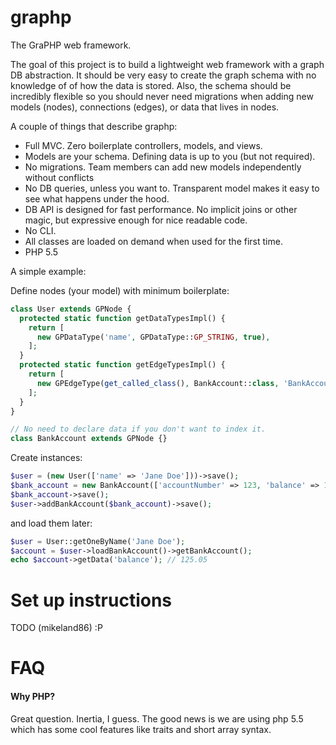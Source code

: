 graphp
======

The GraPHP web framework.

The goal of this project is to build a lightweight web framework with a graph DB abstraction. It should be very easy to create the graph schema with no knowledge of of how the data is stored. Also, the schema should be incredibly flexible so you should never need migrations when adding new models (nodes), connections (edges), or data that lives in nodes.

A couple of things that describe graphp:

* Full MVC. Zero boilerplate controllers, models, and views.
* Models are your schema. Defining data is up to you (but not required).
* No migrations. Team members can add new models independently without conflicts
* No DB queries, unless you want to. Transparent model makes it easy to see what happens under the hood.
* DB API is designed for fast performance. No implicit joins or other magic, but expressive enough for nice readable code.
* No CLI.
* All classes are loaded on demand when used for the first time.
* PHP 5.5

A simple example:

Define nodes (your model) with minimum boilerplate:

```php
class User extends GPNode {
  protected static function getDataTypesImpl() {
    return [
      new GPDataType('name', GPDataType::GP_STRING, true),
    ];
  }
  protected static function getEdgeTypesImpl() {
    return [
      new GPEdgeType(get_called_class(), BankAccount::class, 'BankAccount'),
    ];
  }
}

// No need to declare data if you don't want to index it.
class BankAccount extends GPNode {}
```

Create instances:

```php
$user = (new User(['name' => 'Jane Doe']))->save();
$bank_account = new BankAccount(['accountNumber' => 123, 'balance' => 125.05]);
$bank_account->save();
$user->addBankAccount($bank_account)->save();
```

and load them later:

```php
$user = User::getOneByName('Jane Doe');
$account = $user->loadBankAccount()->getBankAccount();
echo $account->getData('balance'); // 125.05
```

Set up instructions
======

TODO (mikeland86) :P

FAQ
======
#### Why PHP?
Great question. Inertia, I guess. The good news is we are using php 5.5 which has some cool features like traits and short array syntax.
